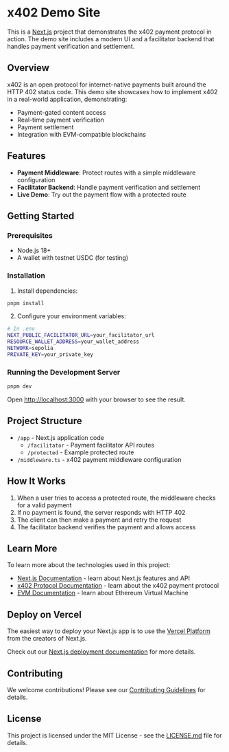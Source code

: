 # x402 Demo Site

This is a [Next.js](https://nextjs.org) project that demonstrates the x402 payment protocol in action. The demo site includes a modern UI and a facilitator backend that handles payment verification and settlement.

## Overview

x402 is an open protocol for internet-native payments built around the HTTP 402 status code. This demo site showcases how to implement x402 in a real-world application, demonstrating:

- Payment-gated content access
- Real-time payment verification
- Payment settlement
- Integration with EVM-compatible blockchains

## Features

- **Payment Middleware**: Protect routes with a simple middleware configuration
- **Facilitator Backend**: Handle payment verification and settlement
- **Live Demo**: Try out the payment flow with a protected route

## Getting Started

### Prerequisites

- Node.js 18+
- A wallet with testnet USDC (for testing)

### Installation

1. Install dependencies:
```bash
pnpm install
```

2. Configure your environment variables:
```bash
# In .env
NEXT_PUBLIC_FACILITATOR_URL=your_facilitator_url
RESOURCE_WALLET_ADDRESS=your_wallet_address
NETWORK=sepolia
PRIVATE_KEY=your_private_key
```

### Running the Development Server

```bash
pnpm dev
```

Open [http://localhost:3000](http://localhost:3000) with your browser to see the result.

## Project Structure

- `/app` - Next.js application code
  - `/facilitator` - Payment facilitator API routes
  - `/protected` - Example protected route
- `/middleware.ts` - x402 payment middleware configuration

## How It Works

1. When a user tries to access a protected route, the middleware checks for a valid payment
2. If no payment is found, the server responds with HTTP 402
3. The client can then make a payment and retry the request
4. The facilitator backend verifies the payment and allows access

## Learn More

To learn more about the technologies used in this project:

- [Next.js Documentation](https://nextjs.org/docs) - learn about Next.js features and API
- [x402 Protocol Documentation](https://github.com/coinbase/x402) - learn about the x402 payment protocol
- [EVM Documentation](https://ethereum.org/en/developers/docs/) - learn about Ethereum Virtual Machine

## Deploy on Vercel

The easiest way to deploy your Next.js app is to use the [Vercel Platform](https://vercel.com/new?utm_medium=default-template&filter=next.js&utm_source=create-next-app&utm_campaign=create-next-app-readme) from the creators of Next.js.

Check out our [Next.js deployment documentation](https://nextjs.org/docs/app/building-your-application/deploying) for more details.

## Contributing

We welcome contributions! Please see our [Contributing Guidelines](https://github.com/coinbase/x402/blob/main/CONTRIBUTING.md) for details.

## License

This project is licensed under the MIT License - see the [LICENSE.md](https://github.com/coinbase/x402/blob/main/LICENSE.md) file for details.

